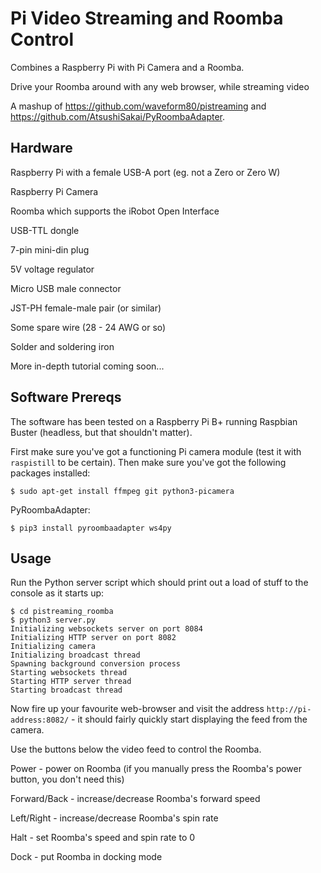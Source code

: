 # Pi Video Streaming and Roomba Control

Combines a Raspberry Pi with Pi Camera and a Roomba.

Drive your Roomba around with any web browser, while streaming video

A mashup of https://github.com/waveform80/pistreaming and https://github.com/AtsushiSakai/PyRoombaAdapter.

## Hardware
Raspberry Pi with a female USB-A port (eg. not a Zero or Zero W)

Raspberry Pi Camera

Roomba which supports the iRobot Open Interface

USB-TTL dongle

7-pin mini-din plug

5V voltage regulator

Micro USB male connector

JST-PH female-male pair (or similar)

Some spare wire (28 - 24 AWG or so)

Solder and soldering iron


More in-depth tutorial coming soon...


## Software Prereqs

The software has been tested on a Raspberry Pi B+ running Raspbian Buster (headless, but that shouldn't matter).

First make sure you've got a functioning Pi camera module (test it with
`raspistill` to be certain). Then make sure you've got the following packages
installed:

    $ sudo apt-get install ffmpeg git python3-picamera

PyRoombaAdapter:

    $ pip3 install pyroombaadapter ws4py


## Usage

Run the Python server script which should print out a load of stuff
to the console as it starts up:

    $ cd pistreaming_roomba
    $ python3 server.py
    Initializing websockets server on port 8084
    Initializing HTTP server on port 8082
    Initializing camera
    Initializing broadcast thread
    Spawning background conversion process
    Starting websockets thread
    Starting HTTP server thread
    Starting broadcast thread

Now fire up your favourite web-browser and visit the address
`http://pi-address:8082/` - it should fairly quickly start displaying the feed
from the camera. 

Use the buttons below the video feed to control the Roomba.

Power - power on Roomba (if you manually press the Roomba's power button, you don't need this)

Forward/Back - increase/decrease Roomba's forward speed

Left/Right - increase/decrease Roomba's spin rate

Halt - set Roomba's speed and spin rate to 0

Dock - put Roomba in docking mode

